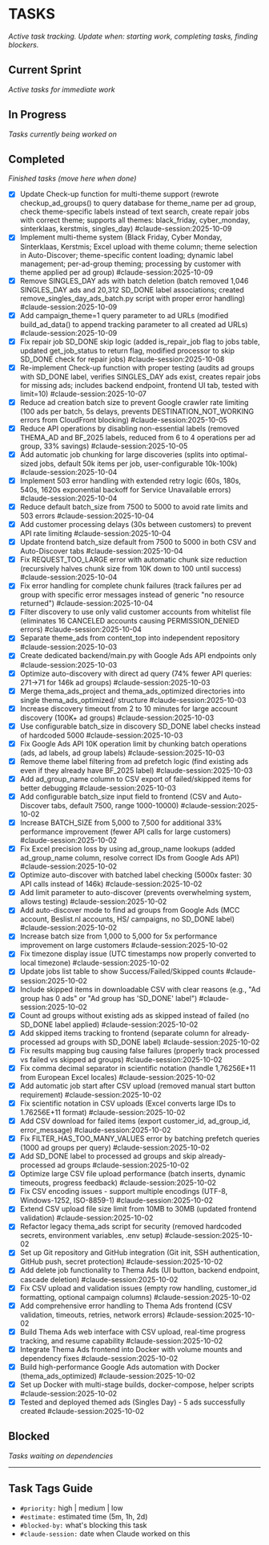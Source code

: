 # TASKS
_Active task tracking. Update when: starting work, completing tasks, finding blockers._

## Current Sprint
_Active tasks for immediate work_

## In Progress
_Tasks currently being worked on_

## Completed
_Finished tasks (move here when done)_

- [x] Update Check-up function for multi-theme support (rewrote checkup_ad_groups() to query database for theme_name per ad group, check theme-specific labels instead of text search, create repair jobs with correct theme; supports all themes: black_friday, cyber_monday, sinterklaas, kerstmis, singles_day) #claude-session:2025-10-09
- [x] Implement multi-theme system (Black Friday, Cyber Monday, Sinterklaas, Kerstmis; Excel upload with theme column; theme selection in Auto-Discover; theme-specific content loading; dynamic label management; per-ad-group theming; processing by customer with theme applied per ad group) #claude-session:2025-10-09
- [x] Remove SINGLES_DAY ads with batch deletion (batch removed 1,046 SINGLES_DAY ads and 20,312 SD_DONE label associations; created remove_singles_day_ads_batch.py script with proper error handling) #claude-session:2025-10-09
- [x] Add campaign_theme=1 query parameter to ad URLs (modified build_ad_data() to append tracking parameter to all created ad URLs) #claude-session:2025-10-09
- [x] Fix repair job SD_DONE skip logic (added is_repair_job flag to jobs table, updated get_job_status to return flag, modified processor to skip SD_DONE check for repair jobs) #claude-session:2025-10-08
- [x] Re-implement Check-up function with proper testing (audits ad groups with SD_DONE label, verifies SINGLES_DAY ads exist, creates repair jobs for missing ads; includes backend endpoint, frontend UI tab, tested with limit=10) #claude-session:2025-10-07
- [x] Reduce ad creation batch size to prevent Google crawler rate limiting (100 ads per batch, 5s delays, prevents DESTINATION_NOT_WORKING errors from CloudFront blocking) #claude-session:2025-10-05
- [x] Reduce API operations by disabling non-essential labels (removed THEMA_AD and BF_2025 labels, reduced from 6 to 4 operations per ad group, 33% savings) #claude-session:2025-10-05
- [x] Add automatic job chunking for large discoveries (splits into optimal-sized jobs, default 50k items per job, user-configurable 10k-100k) #claude-session:2025-10-04
- [x] Implement 503 error handling with extended retry logic (60s, 180s, 540s, 1620s exponential backoff for Service Unavailable errors) #claude-session:2025-10-04
- [x] Reduce default batch_size from 7500 to 5000 to avoid rate limits and 503 errors #claude-session:2025-10-04
- [x] Add customer processing delays (30s between customers) to prevent API rate limiting #claude-session:2025-10-04
- [x] Update frontend batch_size default from 7500 to 5000 in both CSV and Auto-Discover tabs #claude-session:2025-10-04
- [x] Fix REQUEST_TOO_LARGE error with automatic chunk size reduction (recursively halves chunk size from 10K down to 100 until success) #claude-session:2025-10-04
- [x] Fix error handling for complete chunk failures (track failures per ad group with specific error messages instead of generic "no resource returned") #claude-session:2025-10-04
- [x] Filter discovery to use only valid customer accounts from whitelist file (eliminates 16 CANCELED accounts causing PERMISSION_DENIED errors) #claude-session:2025-10-04
- [x] Separate theme_ads from content_top into independent repository #claude-session:2025-10-03
- [x] Create dedicated backend/main.py with Google Ads API endpoints only #claude-session:2025-10-03
- [x] Optimize auto-discovery with direct ad query (74% fewer API queries: 271→71 for 146k ad groups) #claude-session:2025-10-03
- [x] Merge thema_ads_project and thema_ads_optimized directories into single thema_ads_optimized/ structure #claude-session:2025-10-03
- [x] Increase discovery timeout from 2 to 10 minutes for large account discovery (100K+ ad groups) #claude-session:2025-10-03
- [x] Use configurable batch_size in discovery SD_DONE label checks instead of hardcoded 5000 #claude-session:2025-10-03
- [x] Fix Google Ads API 10K operation limit by chunking batch operations (ads, ad labels, ad group labels) #claude-session:2025-10-03
- [x] Remove theme label filtering from ad prefetch logic (find existing ads even if they already have BF_2025 label) #claude-session:2025-10-03
- [x] Add ad_group_name column to CSV export of failed/skipped items for better debugging #claude-session:2025-10-03
- [x] Add configurable batch_size input field to frontend (CSV and Auto-Discover tabs, default 7500, range 1000-10000) #claude-session:2025-10-02
- [x] Increase BATCH_SIZE from 5,000 to 7,500 for additional 33% performance improvement (fewer API calls for large customers) #claude-session:2025-10-02
- [x] Fix Excel precision loss by using ad_group_name lookups (added ad_group_name column, resolve correct IDs from Google Ads API) #claude-session:2025-10-02
- [x] Optimize auto-discover with batched label checking (5000x faster: 30 API calls instead of 146k) #claude-session:2025-10-02
- [x] Add limit parameter to auto-discover (prevents overwhelming system, allows testing) #claude-session:2025-10-02
- [x] Add auto-discover mode to find ad groups from Google Ads (MCC account, Beslist.nl accounts, HS/ campaigns, no SD_DONE label) #claude-session:2025-10-02
- [x] Increase batch size from 1,000 to 5,000 for 5x performance improvement on large customers #claude-session:2025-10-02
- [x] Fix timezone display issue (UTC timestamps now properly converted to local timezone) #claude-session:2025-10-02
- [x] Update jobs list table to show Success/Failed/Skipped counts #claude-session:2025-10-02
- [x] Include skipped items in downloadable CSV with clear reasons (e.g., "Ad group has 0 ads" or "Ad group has 'SD_DONE' label") #claude-session:2025-10-02
- [x] Count ad groups without existing ads as skipped instead of failed (no SD_DONE label applied) #claude-session:2025-10-02
- [x] Add skipped items tracking to frontend (separate column for already-processed ad groups with SD_DONE label) #claude-session:2025-10-02
- [x] Fix results mapping bug causing false failures (properly track processed vs failed vs skipped ad groups) #claude-session:2025-10-02
- [x] Fix comma decimal separator in scientific notation (handle 1,76256E+11 from European Excel locales) #claude-session:2025-10-02
- [x] Add automatic job start after CSV upload (removed manual start button requirement) #claude-session:2025-10-02
- [x] Fix scientific notation in CSV uploads (Excel converts large IDs to 1.76256E+11 format) #claude-session:2025-10-02
- [x] Add CSV download for failed items (export customer_id, ad_group_id, error_message) #claude-session:2025-10-02
- [x] Fix FILTER_HAS_TOO_MANY_VALUES error by batching prefetch queries (1000 ad groups per query) #claude-session:2025-10-02
- [x] Add SD_DONE label to processed ad groups and skip already-processed ad groups #claude-session:2025-10-02
- [x] Optimize large CSV file upload performance (batch inserts, dynamic timeouts, progress feedback) #claude-session:2025-10-02
- [x] Fix CSV encoding issues - support multiple encodings (UTF-8, Windows-1252, ISO-8859-1) #claude-session:2025-10-02
- [x] Extend CSV upload file size limit from 10MB to 30MB (updated frontend validation) #claude-session:2025-10-02
- [x] Refactor legacy thema_ads script for security (removed hardcoded secrets, environment variables, .env setup) #claude-session:2025-10-02
- [x] Set up Git repository and GitHub integration (Git init, SSH authentication, GitHub push, secret protection) #claude-session:2025-10-02
- [x] Add delete job functionality to Thema Ads (UI button, backend endpoint, cascade deletion) #claude-session:2025-10-02
- [x] Fix CSV upload and validation issues (empty row handling, customer_id formatting, optional campaign columns) #claude-session:2025-10-02
- [x] Add comprehensive error handling to Thema Ads frontend (CSV validation, timeouts, retries, network errors) #claude-session:2025-10-02
- [x] Build Thema Ads web interface with CSV upload, real-time progress tracking, and resume capability #claude-session:2025-10-02
- [x] Integrate Thema Ads frontend into Docker with volume mounts and dependency fixes #claude-session:2025-10-02
- [x] Build high-performance Google Ads automation with Docker (thema_ads_optimized) #claude-session:2025-10-02
- [x] Set up Docker with multi-stage builds, docker-compose, helper scripts #claude-session:2025-10-02
- [x] Tested and deployed themed ads (Singles Day) - 5 ads successfully created #claude-session:2025-10-02

## Blocked
_Tasks waiting on dependencies_

---

## Task Tags Guide
- `#priority:` high | medium | low
- `#estimate:` estimated time (5m, 1h, 2d)
- `#blocked-by:` what's blocking this task
- `#claude-session:` date when Claude worked on this
